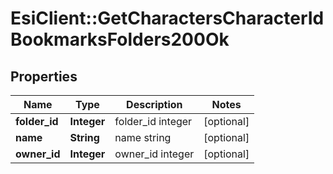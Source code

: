 # EsiClient::GetCharactersCharacterIdBookmarksFolders200Ok

## Properties
Name | Type | Description | Notes
------------ | ------------- | ------------- | -------------
**folder_id** | **Integer** | folder_id integer | [optional] 
**name** | **String** | name string | [optional] 
**owner_id** | **Integer** | owner_id integer | [optional] 


